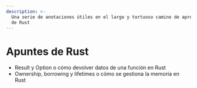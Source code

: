 ```yaml
---
description: >-
  Una serie de anotaciones útiles en el largo y tortuoso camino de aprendizaje
  de Rust
---
```


# Apuntes de Rust

* Result y Option o cómo devolver datos de una función en Rust
* Ownership, borrowing y lifetimes o cómo se gestiona la memoria en Rust

